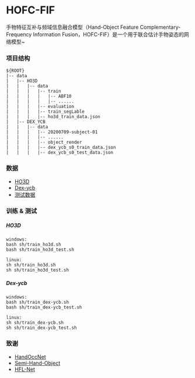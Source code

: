 # HOFC-FIF
手物特征互补与频域信息融合模型（Hand-Object Feature Complementary-Frequency Information Fusion，HOFC-FIF）是一个用于联合估计手物姿态的网络模型~

### 项目结构<br>
```
${ROOT}  
|-- data  
|   |-- HO3D
|   |   |-- data
|   |   |   |-- train
|   |   |   |   |-- ABF10
|   |   |   |   |-- ......
|   |   |   |-- evaluation
|   |   |   |-- train_segLable
|   |   |   |-- ho3d_train_data.json
|   |-- DEX_YCB
|   |   |-- data
|   |   |   |-- 20200709-subject-01
|   |   |   |-- ......
|   |   |   |-- object_render
|   |   |   |-- dex_ycb_s0_train_data.json
|   |   |   |-- dex_ycb_s0_test_data.json
```

### 数据<br>
+ [HO3D](https://www.tugraz.at/institute/icg/research/team-lepetit/research-projects/hand-object-3d-pose-annotation)
+ [Dex-ycb](https://dex-ycb.github.io)
+ [测试数据](https://drive.google.com/drive/folders/19oXFxNVhbg3VMPEwlrYUsFvELRXN2E4L?usp=drive_link)


### 训练 & 测试<br>
##### HO3D
```
windows:
bash sh/train_ho3d.sh
bash sh/train_ho3d_test.sh

linux:
sh sh/train_ho3d.sh
sh sh/train_ho3d_test.sh
```
##### Dex-ycb
```
windows:
bash sh/train_dex-ycb.sh
bash sh/train_dex-ycb_test.sh

linux:
sh sh/train_dex-ycb.sh
sh sh/train_dex-ycb_test.sh
```

### 致谢<br>

+ [HandOccNet](https://github.com/namepllet/HandOccNet)
+ [Semi-Hand-Object](https://github.com/stevenlsw/Semi-Hand-Object)
+ [HFL-Net](https://github.com/lzfff12/HFL-Net)
